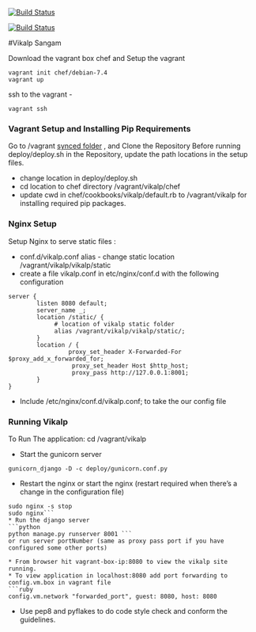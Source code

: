 [![Build Status](https://snap-ci.com/mpNEDESxQoc5jaG9GpmBiMun2sJ7xPtc4QIQXikLVqg/build_image)](https://snap-ci.com/projects/vikalpindia/vikalp/build_history)

[![Build Status](https://travis-ci.org/vikalpindia/vikalp.png?branch=master)](https://travis-ci.org/vikalpindia/vikalp)

#Vikalp Sangam

Download the vagrant box chef and Setup the vagrant 
```shell
vagrant init chef/debian-7.4
vagrant up
```
ssh to the vagrant - 
```shell
vagrant ssh
```

### Vagrant Setup and Installing Pip Requirements
Go to /vagrant [synced folder](https://docs.vagrantup.com/v2/synced-folders/) , and Clone the Repository
Before running deploy/deploy.sh in the Repository, update the path locations in the setup files.

* change location in deploy/deploy.sh 
* cd location to chef directory /vagrant/vikalp/chef
* update cwd in chef/cookbooks/vikalp/default.rb  to /vagrant/vikalp for installing required pip packages.


### Nginx Setup
Setup Nginx to serve static files :

* conf.d/vikalp.conf alias - change static location /vagrant/vikalp/vikalp/static
* create a file vikalp.conf in etc/nginx/conf.d with the following configuration
```shell
server {
        listen 8080 default;
        server_name _;
        location /static/ {
             # location of vikalp static folder
             alias /vagrant/vikalp/vikalp/static/;
        }
        location / {
                 proxy_set_header X-Forwarded-For $proxy_add_x_forwarded_for;
                  proxy_set_header Host $http_host;
                  proxy_pass http://127.0.0.1:8001;
        }
}
 ```
* Include /etc/nginx/conf.d/vikalp.conf;  to take the our config file 

### Running Vikalp

To Run The application:
cd /vagrant/vikalp

* Start the gunicorn server 
```Shell 
gunicorn_django -D -c deploy/gunicorn.conf.py 
```
* Restart the nginx or start the nginx (restart required when there’s a change in the configuration file) 
```Shell
sudo nginx -s stop
sudo nginx```
* Run the django server 
```python 
python manage.py runserver 8001 ```
or run server portNumber (same as proxy pass port if you have configured some other ports)

* From browser hit vagrant-box-ip:8080 to view the vikalp site running.
* To view application in localhost:8080 add port forwarding to config.vm.box in vagrant file
```ruby
config.vm.network "forwarded_port", guest: 8080, host: 8080
```
* Use pep8 and pyflakes to do code style check and conform the guidelines. 